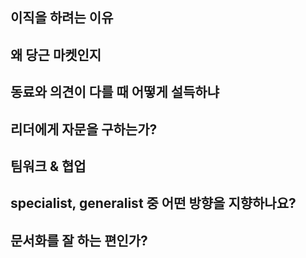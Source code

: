

## 이직을 하려는 이유



## 왜 당근 마켓인지



## 동료와 의견이 다를 때 어떻게 설득하냐





## 리더에게 자문을 구하는가?





## 팀워크 & 협업




## specialist, generalist 중 어떤 방향을 지향하나요?




## 문서화를 잘 하는 편인가?